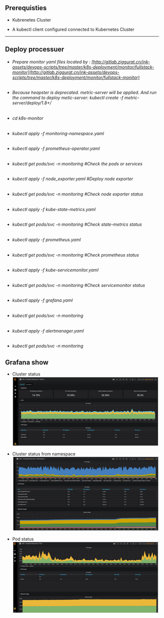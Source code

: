 ## Prerequisties

* Kubrenetes Cluster

* A kubectl client configured connected to Kubernetes Cluster

---

## Deploy processuer

* ###### Prepare monitor yaml files located by : [http://gitlab.ziggurat.cn/ink-assets/devops-scripts/tree/master/k8s-deployment/monitor/fullstack-monitor](http://gitlab.ziggurat.cn/ink-assets/devops-scripts/tree/master/k8s-deployment/monitor/fullstack-monitor)
* ###### Because heapster is deprecated.  metric-server will be applied. And run the command to deploy metic-server: kubectl create -f metric-server/deploy/1.8+/
* ###### cd k8s-monitor
* ###### kubectl apply -f monitoring-namespace.yaml
* ###### kubectl apply -f prometheus-operator.yaml
* ###### kubectl get pods/svc -n monitoring   \#Check the pods or services
* ###### kubectl apply -f node\_exporter.yaml  \#Deploy node exporter
* ###### kubectl get pods/svc -n monitoring    \#Check node exporter status
* ###### kubectl apply -f kube-state-metrics.yaml
* ###### kubectl get pods/svc -n monitoring            \#Check state-metrics status
* ###### kubectl apply -f prometheus.yaml
* ###### kubectl get pods/svc -n monitoring           \#Check prometheus status
* ###### kubectl apply -f kube-servicemonitor.yaml
* ###### kubectl get pods/svc -n monitoring           \#Check servicemonitor status
* ###### kubectl apply -f grafana.yaml
* ###### kubectl get pods/svc -n monitoring
* ###### kubectl apply -f alertmanager.yaml
* ###### kubectl get pods/svc -n monitoring

## Grafana show

* Cluster status![](/assets/20180812204200.jpg)

* Cluster status from namespace![](/assets/20180812204208.jpg)

* Pod status![](/assets/20180812204217.jpg)



